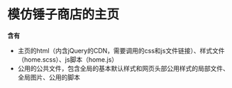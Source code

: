 # 模仿锤子商店的主页
**含有**

- 主页的html（内含jQuery的CDN，需要调用的css和js文件链接）、样式文件（home.scss）、js脚本（home.js）
- 公用的公共文件，包含全局的基本默认样式和网页头部公用样式的局部文件、全局图片、公用的脚本

